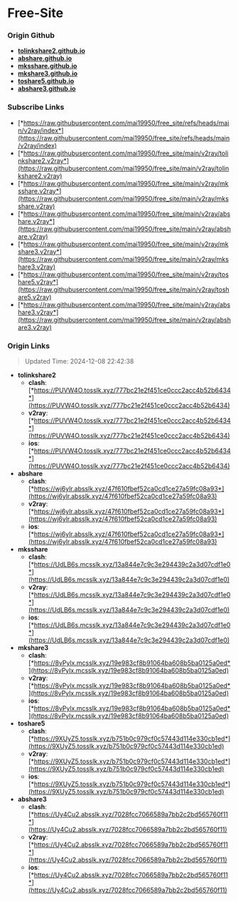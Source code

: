 # Free-Site

### Origin Github

- [**tolinkshare2.github.io**](https://github.com/tolinkshare2/tolinkshare2.github.io)
- [**abshare.github.io**](https://github.com/abshare/abshare.github.io)
- [**mksshare.github.io**](https://github.com/mksshare/mksshare.github.io)
- [**mkshare3.github.io**](https://github.com/mkshare3/mkshare3.github.io)
- [**toshare5.github.io**](https://github.com/toshare5/toshare5.github.io)
- [**abshare3.github.io**](https://github.com/abshare3/abshare3.github.io)

### Subscribe Links

- [*https://raw.githubusercontent.com/mai19950/free_site/refs/heads/main/v2ray/index*](https://raw.githubusercontent.com/mai19950/free_site/refs/heads/main/v2ray/index)
- [*https://raw.githubusercontent.com/mai19950/free_site/main/v2ray/tolinkshare2.v2ray*](https://raw.githubusercontent.com/mai19950/free_site/main/v2ray/tolinkshare2.v2ray)
- [*https://raw.githubusercontent.com/mai19950/free_site/main/v2ray/mksshare.v2ray*](https://raw.githubusercontent.com/mai19950/free_site/main/v2ray/mksshare.v2ray)
- [*https://raw.githubusercontent.com/mai19950/free_site/main/v2ray/abshare.v2ray*](https://raw.githubusercontent.com/mai19950/free_site/main/v2ray/abshare.v2ray)
- [*https://raw.githubusercontent.com/mai19950/free_site/main/v2ray/mkshare3.v2ray*](https://raw.githubusercontent.com/mai19950/free_site/main/v2ray/mkshare3.v2ray)
- [*https://raw.githubusercontent.com/mai19950/free_site/main/v2ray/toshare5.v2ray*](https://raw.githubusercontent.com/mai19950/free_site/main/v2ray/toshare5.v2ray)
- [*https://raw.githubusercontent.com/mai19950/free_site/main/v2ray/abshare3.v2ray*](https://raw.githubusercontent.com/mai19950/free_site/main/v2ray/abshare3.v2ray)

### Origin Links

> Updated Time: 2024-12-08 22:42:38

- **tolinkshare2**
  - **clash**: [*https://PUVW4O.tosslk.xyz/777bc21e2f451ce0ccc2acc4b52b6434*](https://PUVW4O.tosslk.xyz/777bc21e2f451ce0ccc2acc4b52b6434)
  - **v2ray**: [*https://PUVW4O.tosslk.xyz/777bc21e2f451ce0ccc2acc4b52b6434*](https://PUVW4O.tosslk.xyz/777bc21e2f451ce0ccc2acc4b52b6434)
  - **ios**: [*https://PUVW4O.tosslk.xyz/777bc21e2f451ce0ccc2acc4b52b6434*](https://PUVW4O.tosslk.xyz/777bc21e2f451ce0ccc2acc4b52b6434)
- **abshare**
  - **clash**: [*https://wj6ylr.absslk.xyz/47f610fbef52ca0cd1ce27a59fc08a93*](https://wj6ylr.absslk.xyz/47f610fbef52ca0cd1ce27a59fc08a93)
  - **v2ray**: [*https://wj6ylr.absslk.xyz/47f610fbef52ca0cd1ce27a59fc08a93*](https://wj6ylr.absslk.xyz/47f610fbef52ca0cd1ce27a59fc08a93)
  - **ios**: [*https://wj6ylr.absslk.xyz/47f610fbef52ca0cd1ce27a59fc08a93*](https://wj6ylr.absslk.xyz/47f610fbef52ca0cd1ce27a59fc08a93)
- **mksshare**
  - **clash**: [*https://UdLB6s.mcsslk.xyz/13a844e7c9c3e294439c2a3d07cdf1e0*](https://UdLB6s.mcsslk.xyz/13a844e7c9c3e294439c2a3d07cdf1e0)
  - **v2ray**: [*https://UdLB6s.mcsslk.xyz/13a844e7c9c3e294439c2a3d07cdf1e0*](https://UdLB6s.mcsslk.xyz/13a844e7c9c3e294439c2a3d07cdf1e0)
  - **ios**: [*https://UdLB6s.mcsslk.xyz/13a844e7c9c3e294439c2a3d07cdf1e0*](https://UdLB6s.mcsslk.xyz/13a844e7c9c3e294439c2a3d07cdf1e0)
- **mkshare3**
  - **clash**: [*https://8vPylx.mcsslk.xyz/19e983cf8b91064ba608b5ba0125a0ed*](https://8vPylx.mcsslk.xyz/19e983cf8b91064ba608b5ba0125a0ed)
  - **v2ray**: [*https://8vPylx.mcsslk.xyz/19e983cf8b91064ba608b5ba0125a0ed*](https://8vPylx.mcsslk.xyz/19e983cf8b91064ba608b5ba0125a0ed)
  - **ios**: [*https://8vPylx.mcsslk.xyz/19e983cf8b91064ba608b5ba0125a0ed*](https://8vPylx.mcsslk.xyz/19e983cf8b91064ba608b5ba0125a0ed)
- **toshare5**
  - **clash**: [*https://9XUyZ5.tosslk.xyz/b751b0c979cf0c57443d114e330cb1ed*](https://9XUyZ5.tosslk.xyz/b751b0c979cf0c57443d114e330cb1ed)
  - **v2ray**: [*https://9XUyZ5.tosslk.xyz/b751b0c979cf0c57443d114e330cb1ed*](https://9XUyZ5.tosslk.xyz/b751b0c979cf0c57443d114e330cb1ed)
  - **ios**: [*https://9XUyZ5.tosslk.xyz/b751b0c979cf0c57443d114e330cb1ed*](https://9XUyZ5.tosslk.xyz/b751b0c979cf0c57443d114e330cb1ed)
- **abshare3**
  - **clash**: [*https://Uy4Cu2.absslk.xyz/7028fcc7066589a7bb2c2bd565760f11*](https://Uy4Cu2.absslk.xyz/7028fcc7066589a7bb2c2bd565760f11)
  - **v2ray**: [*https://Uy4Cu2.absslk.xyz/7028fcc7066589a7bb2c2bd565760f11*](https://Uy4Cu2.absslk.xyz/7028fcc7066589a7bb2c2bd565760f11)
  - **ios**: [*https://Uy4Cu2.absslk.xyz/7028fcc7066589a7bb2c2bd565760f11*](https://Uy4Cu2.absslk.xyz/7028fcc7066589a7bb2c2bd565760f11)
